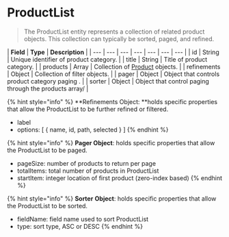 # ProductList

> The ProductList entity represents a collection of related product objects. This collection can typically be sorted, paged, and refined.

| **Field** | **Type** | **Description** |
| --- | --- | --- | --- | --- | --- | --- |
| id | String | Unique identifier of product category. |
| title | String | Title of product category. |
| products | Array | Collection of [Product](product.md) objects. |
| refinements | Object | Collection of filter objects. |
| pager | Object | Object that controls product category paging . |
| sorter | Object | Object that control paging through the products array/ |

{% hint style="info" %}
**Refinements Object: **holds specific properties that allow the ProductList to be further refined or filtered.

* label
* options: \[ { name, id, path, selected  } \]
{% endhint %}

{% hint style="info" %}
**Pager Object**: holds specific properties that allow the ProductList to be paged.

* pageSize:  number of products to return per page
* totalItems: total number of products in ProductList
* startItem:  integer location of first product \(zero-index based\)
{% endhint %}

{% hint style="info" %}
**Sorter** **Object**: holds specific properties that allow the ProductList to be sorted.

* fieldName:  field name used to sort ProductList
* type: sort type, ASC or DESC
{% endhint %}

